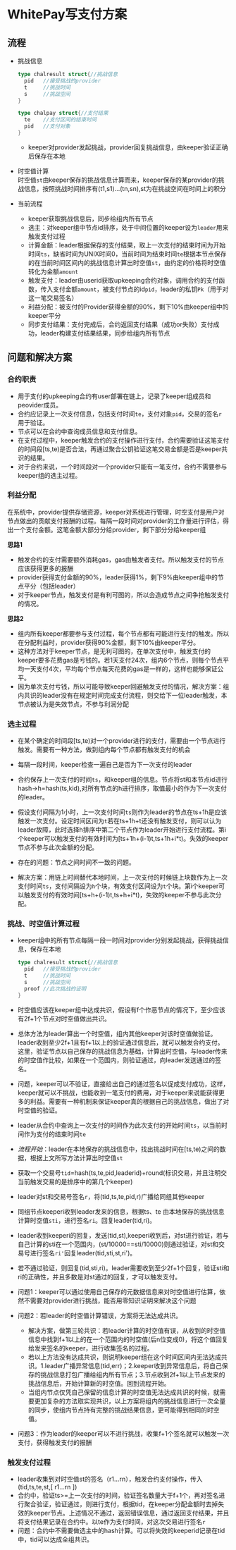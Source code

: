 # WhitePay写支付方案

## 流程

  + 挑战信息  
    ```go
    type chalresult struct{//挑战信息
      pid   //接受挑战的provider
      t     //挑战时间
      s     //挑战空间
    }

    type chalpay struct{//支付结果
      te    //支付区间的结束时间
      pid   //支付对象
    }
    ```
    + keeper对provider发起挑战，provider回复挑战信息，由keeper验证正确后保存在本地

  + 时空值计算  
    时空值`st`由keeper保存的挑战信息计算而来，keeper保存的某provider的挑战信息，按照挑战时间排序有(t1,s1)...(tn,sn),st为在挑战空间在时间上的积分

  + 当前流程  
    + keeper获取挑战信息后，同步给组内所有节点
    + 选主：对keeper组中节点id排序，处于中间位置的keeper设为`leader`用来触发支付过程
    + 计算金额：leader根据保存的支付结果，取上一次支付的结束时间为开始时间`ts`，缺省时间为UNIX时间0，当前时间为结束时间`te`根据本节点保存的在当前时间区间内的挑战信息计算出时空值`st`，由约定的价格将时空值转化为金额`amount`
    + 触发支付：leader由userid获取upkeeping合约对象，调用合约的支付函数，传入支付金额`amount`，被支付节点的id`pid`，leader的私钥`Pk`（用于对这一笔交易签名）
    + 利益分配：被支付的Provider获得金额的90%，剩下10%由keeper组中的keeper平分
    + 同步支付结果：支付完成后，合约返回支付结果（成功or失败）支付成功，leader构建支付结果结果，同步给组内所有节点

## 问题和解决方案

### 合约职责
  
  + 用于支付的upkeeping合约有user部署在链上，记录了keeper组成员和peovider成员。
  + 合约应记录上一次支付信息，包括支付时间`te`，支付对象`pid`，交易的签名`r` 用于验证。
  + 节点可以在合约中查询成员信息和支付信息。
  + 在支付过程中，keeper触发合约的支付操作进行支付，合约需要验证这笔支付的时间段[ts,te)是否合法，再通过聚合公钥验证这笔交易金额是否是keeper共识的结果。
  + 对于合约来说，一个时间段对一个provider只能有一笔支付，合约不需要参与keeper组的选主过程。

### 利益分配
  
  在系统中，provider提供存储资源，keeper对系统进行管理，时空支付是用户对节点做出的贡献支付报酬的过程。每隔一段时间对provider的工作量进行评估，得出一个支付金额。这笔金额大部分分给provider，剩下部分分给keeper组
  
  __思路1__

  + 触发合约的支付需要额外消耗gas，gas由触发者支付。所以触发支付的节点应该获得更多的报酬
  + provider获得支付金额的90%，leader获得1%，剩下9%由keeper组中的节点平分（包括leader）
  + 对于keeper节点，触发支付是有利可图的，所以会造成节点之间争抢触发支付的情况。
  
  __思路2__
  
  + 组内所有keeper都要参与支付过程，每个节点都有可能进行支付的触发。所以在分配利益时，provider获得90%金额，剩下10%由keeper平分。
  + 这种方法对于keeper节点，是无利可图的，在单次支付中，触发支付的keeper要多花费gas是亏钱的。若1天支付24次，组内6个节点，则每个节点平均一天支付4次，平均每个节点每天花费的gas是一样的，这样也能够保证公平。
  + 因为单次支付亏钱，所以可能导致keeper回避触发支付的情况，解决方案：组内共识的leader没有在规定时间完成支付流程，则交给下一位leader触发，本节点被认为是失效节点，不参与利润分配

### 选主过程

  + 在某个确定的时间段[ts,te)对一个provider进行的支付，需要由一个节点进行触发。需要有一种方法，做到组内每个节点都有触发支付的机会
  + 每隔一段时间，keeper检查一遍自己是否为下一次支付的leader
  + 合约保存上一次支付的时间`ts`，和keeper组的信息。节点将st和本节点id进行hash->h=hash(ts,kid),对所有节点的h进行排序，取值最小的作为下一次支付的leader。
  + 假设支付间隔为1小时，上一次支付时间`ts`则作为leader的节点在ts+1h是应该触发一次支付。设定时间区间为`t`若在ts+1h+t还没有触发支付，则可以认为leader故障，此时选择h排序中第二个节点作为leader开始进行支付流程。第i个keeper可以触发支付的有效时间为[ts+1h+(i-1)t,ts+1h+i*t)。失效的keeper节点不参与此次金额的分配。
  
  + 存在的问题：节点之间时间不一致的问题。
  + 解决方案：用链上时间替代本地时间，上一次支付的时候链上块数作为上一次支付时间`ts`，支付间隔设为`h`个块，有效支付区间设为`t`个块。第i个keeper可以触发支付的有效时间[ts+h+(i-1)t,ts+h+i*t)，失效的keeper不参与此次分配。


### 挑战、时空值计算过程
  
  + keeper组中的所有节点每隔一段一时间对provider分别发起挑战，获得挑战信息，保存在本地

    ```go
    type chalresult struct{//挑战信息
      pid   //接受挑战的provider
      t     //挑战时间
      s     //挑战空间
      proof //此次挑战的证明
    }
    ```

  + 时空值应该在keeper组中达成共识，假设有f个作恶节点的情况下，至少应该有2f+1个节点对时空值做出共识。
  + 总体方法为leader算出一个时空值，组内其他keeper对该时空值做验证。leader收到至少2f+1且有f+1以上的验证通过信息后，就可以触发合约支付。这里，验证节点以自己保存的挑战信息为基础，计算出时空值，与leader传来的时空值作比较，如果在一个范围内，则验证通过，向leader发送通过的签名。
  + 问题，keeper可以不验证，直接给出自己的通过签名以促成支付成功，这样，keeper就可以不挑战，也能收到一笔支付的费用，对于keeper来说能获得更多的利益。需要有一种机制来保证keeper真的根据自己的挑战信息，做出了对时空值的验证。
  + leader从合约中查询上一次支付的时间作为此次支付的开始时间`ts`，以当前时间作为支付的结束时间`te`
  
  + _流程开始_：leader在本地保存的挑战信息中，找出挑战时间在[ts,te)之间的数据，根据上文所写方法计算出时空值`st`
  + 获取一个交易号`tid`=hash(ts,te,pid,leaderid)+round(标识交易，并且注明交当前触发交易的是排序中的第几个keeper)
  + leader对st和交易号签名`r`，将(tid,ts,te,pid,r)广播给同组其他keeper
  + 同组节点keeperi收到leader发来的信息，根据ts、te 由本地保存的挑战信息计算时空值`sti`，进行签名`ri`。回复leader(tid,ri)。
  + leader收到keeperi的回复，发送(tid,st),keeperi收到后，对st进行验证，若与自己计算的sti在一个范围内，(st/10000==sti/10000)则通过验证，对st和交易号进行签名`ri'`回复leader(tid,sti,st,ri')。
  + 若不通过验证，则回复(tid,sti,ri)。leader需要收到至少2f+1个回复，验证sti和ri的正确性，并且多数是对st通过的回复，才可以触发支付。
  
  + 问题1：keeper可以通过使用自己保存的元数据信息来对时空值进行估算，依然不需要对provider进行挑战，能否用零知识证明来解决这个问题
  + 问题2：若leader的时空值计算错误，方案将无法达成共识。
    + 解决方案，做第三轮共识：若leader计算的时空值有误，从收到的时空值信息中找到f+1以上的在一个范围内的时空值(后n位变成0)，将这个值回复给发来签名的keeper，进行收集签名的过程。
    + 若以上方法没有达成共识，则说明keeper组在这个时间区间内无法达成共识。1.leader广播异常信息(tid,err)；2.keeper收到异常信息后，将自己保存的挑战信息打包广播给组内所有节点；3.节点收到2f+1以上节点发来的挑战信息后，开始计算新的时空值。回到流程开始。
    + 当组内节点仅凭自己保留的信息计算的时空值无法达成共识的时候，就需要更加复杂的方法取实现共识，以上方案将组内的挑战信息进行一次全量的同步，使组内节点持有完整的挑战结果信息，更可能得到相同的时空值。
  + 问题3：作为leader的keeper可以不进行挑战，收集f+1个签名就可以触发一次支付，获得触发支付的报酬

### 触发支付过程
  
  + leader收集到对时空值st的签名（r1...rn），触发合约支付操作，传入(tid,ts,te,st,[ r1...rn ])
  + 合约中，验证ts>=上一次支付的时间，验证签名数量大于f+1个，再对签名进行聚合验证，验证通过，则进行支付，根据tid，在keeper分配金额时去掉失效的keeper节点。上述情况不通过，返回错误信息，通过返回支付结果，并且将支付结果记录在合约中。以te作为支付时间，对这次交易进行签名`r`
  + 问题：合约中不需要做选主中的hash计算。可以将失效的keeperid记录在tid中，tid可以达成全组共识。

